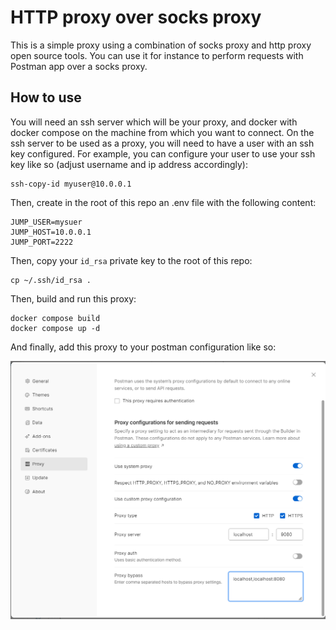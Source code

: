 # HTTP proxy over socks proxy

This is a simple proxy using a combination of socks proxy and http proxy open source tools. You can use it for instance to perform requests with Postman app over a socks proxy.

## How to use

You will need an ssh server which will be your proxy, and docker with docker compose on the machine from which you want to connect. On the ssh server to be used as a proxy, you will need to have a user with an ssh key configured. For example, you can configure your user to use your ssh key like so (adjust username and ip address accordingly):

```
ssh-copy-id myuser@10.0.0.1
```

Then, create in the root of this repo an .env file with the following content:

```
JUMP_USER=mysuer
JUMP_HOST=10.0.0.1
JUMP_PORT=2222
```

Then, copy your `id_rsa` private key to the root of this repo:

```
cp ~/.ssh/id_rsa .
```

Then, build and run this proxy:

```
docker compose build
docker compose up -d
```

And finally, add this proxy to your postman configuration like so:

![proxy config screenshot](img/postman_proxy_config.png)